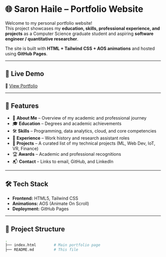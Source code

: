 # 🌐 Saron Haile – Portfolio Website  

Welcome to my personal portfolio website!  
This project showcases my **education, skills, professional experience, and projects** as a Computer Science graduate student and aspiring **software engineer / quantitative researcher**.  

The site is built with **HTML + Tailwind CSS + AOS animations** and hosted using **GitHub Pages**.  

---

## 🚀 Live Demo  
🔗 [View Portfolio](https://sharon20222.github.io/MyIntro/)  

---

## 📌 Features  
- 📖 **About Me** – Overview of my academic and professional journey  
- 🎓 **Education** – Degrees and academic achievements  
- 🛠 **Skills** – Programming, data analytics, cloud, and core competencies  
- 💼 **Experience** – Work history and research assistant roles  
- 📂 **Projects** – A curated list of my technical projects (ML, Web Dev, IoT, VR, Finance)  
- 🏆 **Awards** – Academic and professional recognitions  
- 📬 **Contact** – Links to email, GitHub, and LinkedIn  

---

## 🛠 Tech Stack  
- **Frontend:** HTML5, Tailwind CSS  
- **Animations:** AOS (Animate On Scroll)  
- **Deployment:** GitHub Pages  

---

## 📂 Project Structure  
```bash
.
├── index.html        # Main portfolio page
├── README.md         # This file
